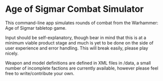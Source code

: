 # Age of Sigmar Combat Simulator

This command-line app simulates rounds of combat from the Warhammer: Age of Sigmar tabletop game.

Input should be self-explanatory, though bear in mind that this is at a minimum viable product stage and much is yet to be done on the side of user experience and error handling. This will break easily, please play nicely.

Weapon and model definitions are defined in XML files in /data, a small number of incomplete factions are currently available, however please feel free to write/contribute your own. 